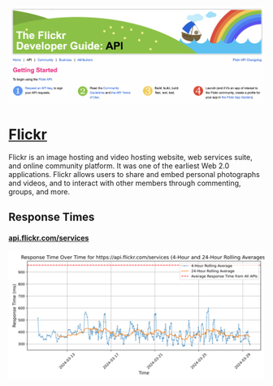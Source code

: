 [![Visit Flickr](imagePreview.png)](https://flickr.com)

# [Flickr](https://flickr.com)

Flickr is an image hosting and video hosting website, web services suite, and online community platform. It was one of the earliest Web 2.0 applications. Flickr allows users to share and embed personal photographs and videos, and to interact with other members through commenting, groups, and more.

## Response Times

#### [api.flickr.com/services](https://api.flickr.com/services)

![api.flickr.com/services](response-time-charts/6170692e666c69636b722e636f6d2f7365727669636573.svg)
